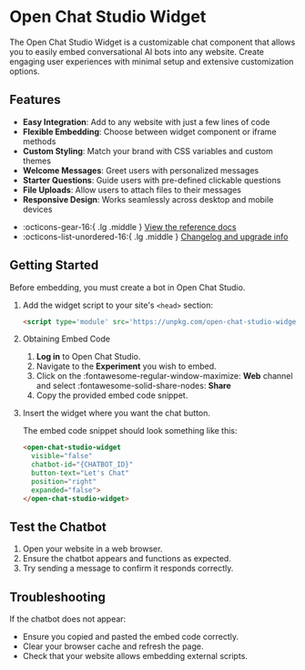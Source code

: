 # Open Chat Studio Widget

The Open Chat Studio Widget is a customizable chat component that allows you to easily embed conversational AI bots into any website. Create engaging user experiences with minimal setup and extensive customization options.

## Features

- **Easy Integration**: Add to any website with just a few lines of code
- **Flexible Embedding**: Choose between widget component or iframe methods
- **Custom Styling**: Match your brand with CSS variables and custom themes
- **Welcome Messages**: Greet users with personalized messages
- **Starter Questions**: Guide users with pre-defined clickable questions
- **File Uploads**: Allow users to attach files to their messages
- **Responsive Design**: Works seamlessly across desktop and mobile devices

<div class="grid cards" markdown>

-   :octicons-gear-16:{ .lg .middle } [View the reference docs](reference.md)
-   :octicons-list-unordered-16:{ .lg .middle } [Changelog and upgrade info](changelog.md)

</div>

## Getting Started

Before embedding, you must create a bot in Open Chat Studio.

1. Add the widget script to your site's `<head>` section:
   
      ```html
      <script type='module' src='https://unpkg.com/open-chat-studio-widget@0.4.8/dist/open-chat-studio-widget/open-chat-studio-widget.esm.js' async></script>
      ```

2. Obtaining Embed Code

      1. **Log in** to Open Chat Studio.
      2. Navigate to the **Experiment** you wish to embed.
      3. Click on the :fontawesome-regular-window-maximize: **Web** channel and select :fontawesome-solid-share-nodes: **Share**
      4. Copy the provided embed code snippet.

3. Insert the widget where you want the chat button.

      The embed code snippet should look something like this:

      ```html
      <open-chat-studio-widget
        visible="false"
        chatbot-id="{CHATBOT_ID}"
        button-text="Let's Chat"
        position="right"
        expanded="false">
      </open-chat-studio-widget>
      ```

## Test the Chatbot

1. Open your website in a web browser.
2. Ensure the chatbot appears and functions as expected.
3. Try sending a message to confirm it responds correctly.

## Troubleshooting

If the chatbot does not appear:

- Ensure you copied and pasted the embed code correctly.
- Clear your browser cache and refresh the page.
- Check that your website allows embedding external scripts.
